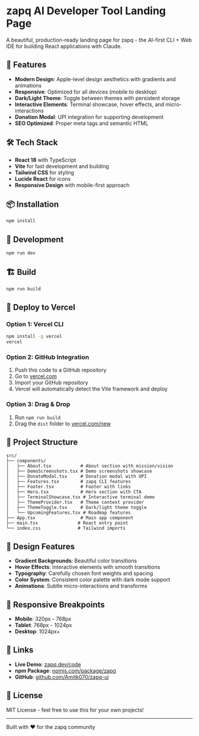 # zapq AI Developer Tool Landing Page

A beautiful, production-ready landing page for zapq - the AI-first CLI + Web IDE for building React applications with Claude.

## 🚀 Features

- **Modern Design**: Apple-level design aesthetics with gradients and animations
- **Responsive**: Optimized for all devices (mobile to desktop)
- **Dark/Light Theme**: Toggle between themes with persistent storage
- **Interactive Elements**: Terminal showcase, hover effects, and micro-interactions
- **Donation Modal**: UPI integration for supporting development
- **SEO Optimized**: Proper meta tags and semantic HTML

## 🛠️ Tech Stack

- **React 18** with TypeScript
- **Vite** for fast development and building
- **Tailwind CSS** for styling
- **Lucide React** for icons
- **Responsive Design** with mobile-first approach

## 📦 Installation

```bash
npm install
```

## 🔧 Development

```bash
npm run dev
```

## 🏗️ Build

```bash
npm run build
```

## 🚀 Deploy to Vercel

### Option 1: Vercel CLI
```bash
npm install -g vercel
vercel
```

### Option 2: GitHub Integration
1. Push this code to a GitHub repository
2. Go to [vercel.com](https://vercel.com)
3. Import your GitHub repository
4. Vercel will automatically detect the Vite framework and deploy

### Option 3: Drag & Drop
1. Run `npm run build`
2. Drag the `dist` folder to [vercel.com/new](https://vercel.com/new)

## 📁 Project Structure

```
src/
├── components/
│   ├── About.tsx           # About section with mission/vision
│   ├── DemoScreenshots.tsx # Demo screenshots showcase
│   ├── DonateModal.tsx     # Donation modal with UPI
│   ├── Features.tsx        # zapq CLI features
│   ├── Footer.tsx          # Footer with links
│   ├── Hero.tsx            # Hero section with CTA
│   ├── TerminalShowcase.tsx # Interactive terminal demo
│   ├── ThemeProvider.tsx   # Theme context provider
│   ├── ThemeToggle.tsx     # Dark/light theme toggle
│   └── UpcomingFeatures.tsx # Roadmap features
├── App.tsx                 # Main app component
├── main.tsx               # React entry point
└── index.css              # Tailwind imports
```

## 🎨 Design Features

- **Gradient Backgrounds**: Beautiful color transitions
- **Hover Effects**: Interactive elements with smooth transitions
- **Typography**: Carefully chosen font weights and spacing
- **Color System**: Consistent color palette with dark mode support
- **Animations**: Subtle micro-interactions and transforms

## 📱 Responsive Breakpoints

- **Mobile**: 320px - 768px
- **Tablet**: 768px - 1024px  
- **Desktop**: 1024px+

## 🔗 Links

- **Live Demo**: [zapq.dev/code](https://zapq.dev/code)
- **npm Package**: [npmjs.com/package/zapq](https://www.npmjs.com/package/zapq)
- **GitHub**: [github.com/Amitk070/zapq-ui](https://github.com/Amitk070/zapq-ui)

## 📄 License

MIT License - feel free to use this for your own projects!

---

Built with ❤️ for the zapq community